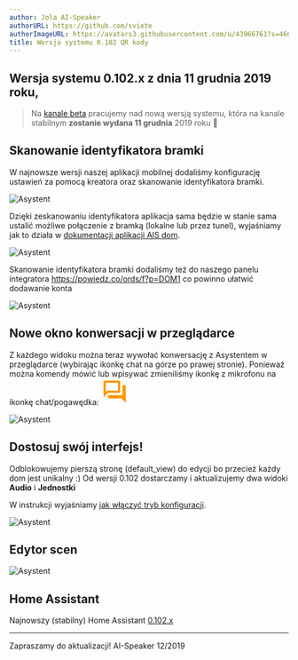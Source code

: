 ```yaml
---
author: Jola AI-Speaker
authorURL: https://github.com/sviete
authorImageURL: https://avatars3.githubusercontent.com/u/43966761?s=460&v=4
title: Wersja systemu 0.102 QR kody
---
```


## Wersja systemu 0.102.x z dnia 11 grudnia 2019 roku,

> Na [kanale beta](/AIS-docs/docs/en/ais_gate_faq_hass_compatibility.html#harmonogram-wydań-asystenta-domowego) pracujemy nad nową wersją systemu, która na kanale stabilnym **zostanie wydana 11 grudnia** 2019 roku 🥳


## Skanowanie identyfikatora bramki

W najnowsze wersji naszej aplikacji mobilnej dodaliśmy konfigurację ustawień za pomocą kreatora oraz skanowanie identyfikatora bramki.

![Asystent](/AIS-docs/img/en/frontend/ais_dom_wizard_2_mob_apk.webp)

Dzięki zeskanowaniu identyfikatora aplikacja sama będzie w stanie sama ustalić możliwe połączenie z bramką (lokalne lub przez tunel), wyjaśniamy jak to działa w [dokumentacji aplikacji AIS dom](/AIS-docs/docs/en/ais_app_android_dom.html).

![Asystent](/AIS-docs/img/en/frontend/apk_connection_diagram.png)


Skanowanie identyfikatora bramki dodaliśmy też do naszego panelu integratora https://powiedz.co/ords/f?p=DOM1 co powinno ułatwić dodawanie konta

![Asystent](/AIS-docs/img/en/blog/qr_code_web.png)


## Nowe okno konwersacji w przeglądarce

Z każdego widoku można teraz wywołać konwersację z Asystentem w przeglądarce (wybirając ikonkę chat na górze po prawej stronie).
Ponieważ można komendy mówić lub wpisywać zmieniliśmy ikonkę z mikrofonu na ikonkę chat/pogawędka:
<svg style="width:48px;height:48px" viewBox="0 0 24 24">
    <path fill="#FF9800" d="M15,4V11H5.17L4,12.17V4H15M16,2H3A1,1 0 0,0 2,3V17L6,13H16A1,1 0 0,0 17,12V3A1,1 0 0,0 16,2M21,6H19V15H6V17A1,1 0 0,0 7,18H18L22,22V7A1,1 0 0,0 21,6Z" />
</svg>

![Asystent](/AIS-docs/img/en/blog/201912/new_conversation.png)



## Dostosuj swój interfejs!

Odblokowujemy pierszą stronę (default_view) do edycji bo przecież każdy dom jest unikalny :)
Od wersji 0.102 dostarczamy i aktualizujemy dwa widoki **Audio** i **Jednostki**

W instrukcji wyjaśniamy [jak włączyć tryb konfiguracji](https://sviete.github.io/AIS-docs/docs/en/ais_app_ui_config.html).

![Asystent](/AIS-docs/img/en/blog/201912/lovelace_custom.png)

## Edytor scen

![Asystent](/AIS-docs/img/en/blog/201912/scene_editor.png)


## Home Assistant

Najnowszy (stabilny) Home Assistant <a href="https://www.home-assistant.io/blog/2019/11/20/release-102/" target="_blank">0.102.x</a>




----
Zapraszamy do aktualizacji!
AI-Speaker 12/2019
